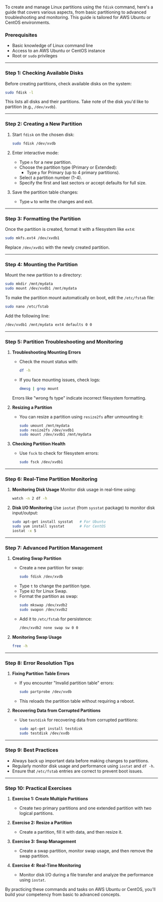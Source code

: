 
To create and manage Linux partitions using the `fdisk` command, here's a guide that covers various aspects, from basic partitioning to advanced troubleshooting and monitoring. This guide is tailored for AWS Ubuntu or CentOS environments.

### **Prerequisites**
- Basic knowledge of Linux command line
- Access to an AWS Ubuntu or CentOS instance
- Root or `sudo` privileges

---

### **Step 1: Checking Available Disks**
Before creating partitions, check available disks on the system:

```bash
sudo fdisk -l
```

This lists all disks and their partitions. Take note of the disk you'd like to partition (e.g., `/dev/xvdb`).

---

### **Step 2: Creating a New Partition**

1. Start `fdisk` on the chosen disk:
   ```bash
   sudo fdisk /dev/xvdb
   ```
2. Enter interactive mode:
   - Type `n` for a new partition.
   - Choose the partition type (Primary or Extended):
     - Type `p` for Primary (up to 4 primary partitions).
   - Select a partition number (1-4).
   - Specify the first and last sectors or accept defaults for full size.
   
3. Save the partition table changes:
   - Type `w` to write the changes and exit.

---

### **Step 3: Formatting the Partition**
Once the partition is created, format it with a filesystem like `ext4`:

```bash
sudo mkfs.ext4 /dev/xvdb1
```

Replace `/dev/xvdb1` with the newly created partition.

---

### **Step 4: Mounting the Partition**
Mount the new partition to a directory:

```bash
sudo mkdir /mnt/mydata
sudo mount /dev/xvdb1 /mnt/mydata
```

To make the partition mount automatically on boot, edit the `/etc/fstab` file:
```bash
sudo nano /etc/fstab
```

Add the following line:
```bash
/dev/xvdb1 /mnt/mydata ext4 defaults 0 0
```

---

### **Step 5: Partition Troubleshooting and Monitoring**
1. **Troubleshooting Mounting Errors**
   - Check the mount status with:
     ```bash
     df -h
     ```
   - If you face mounting issues, check logs:
     ```bash
     dmesg | grep mount
     ```
   
   Errors like "wrong fs type" indicate incorrect filesystem formatting.

2. **Resizing a Partition**
   - You can resize a partition using `resize2fs` after unmounting it:
     ```bash
     sudo umount /mnt/mydata
     sudo resize2fs /dev/xvdb1
     sudo mount /dev/xvdb1 /mnt/mydata
     ```

3. **Checking Partition Health**
   - Use `fsck` to check for filesystem errors:
     ```bash
     sudo fsck /dev/xvdb1
     ```

---

### **Step 6: Real-Time Partition Monitoring**

1. **Monitoring Disk Usage**
   Monitor disk usage in real-time using:
   ```bash
   watch -n 2 df -h
   ```

2. **Disk I/O Monitoring**
   Use `iostat` (from `sysstat` package) to monitor disk input/output:
   ```bash
   sudo apt-get install sysstat   # For Ubuntu
   sudo yum install sysstat       # For CentOS
   iostat -x 5
   ```

---

### **Step 7: Advanced Partition Management**

1. **Creating Swap Partition**
   - Create a new partition for swap:
     ```bash
     sudo fdisk /dev/xvdb
     ```
   - Type `t` to change the partition type.
   - Type `82` for Linux Swap.
   - Format the partition as swap:
     ```bash
     sudo mkswap /dev/xvdb2
     sudo swapon /dev/xvdb2
     ```
   - Add it to `/etc/fstab` for persistence:
     ```bash
     /dev/xvdb2 none swap sw 0 0
     ```

2. **Monitoring Swap Usage**
   ```bash
   free -h
   ```

---

### **Step 8: Error Resolution Tips**

1. **Fixing Partition Table Errors**
   - If you encounter "Invalid partition table" errors:
     ```bash
     sudo partprobe /dev/xvdb
     ```
   - This reloads the partition table without requiring a reboot.

2. **Recovering Data from Corrupted Partitions**
   - Use `testdisk` for recovering data from corrupted partitions:
     ```bash
     sudo apt-get install testdisk
     sudo testdisk /dev/xvdb
     ```

---

### **Step 9: Best Practices**
- Always back up important data before making changes to partitions.
- Regularly monitor disk usage and performance using `iostat` and `df -h`.
- Ensure that `/etc/fstab` entries are correct to prevent boot issues.

---

### **Step 10: Practical Exercises**

1. **Exercise 1: Create Multiple Partitions**
   - Create two primary partitions and one extended partition with two logical partitions.

2. **Exercise 2: Resize a Partition**
   - Create a partition, fill it with data, and then resize it.

3. **Exercise 3: Swap Management**
   - Create a swap partition, monitor swap usage, and then remove the swap partition.

4. **Exercise 4: Real-Time Monitoring**
   - Monitor disk I/O during a file transfer and analyze the performance using `iostat`.

By practicing these commands and tasks on AWS Ubuntu or CentOS, you'll build your competency from basic to advanced concepts.
